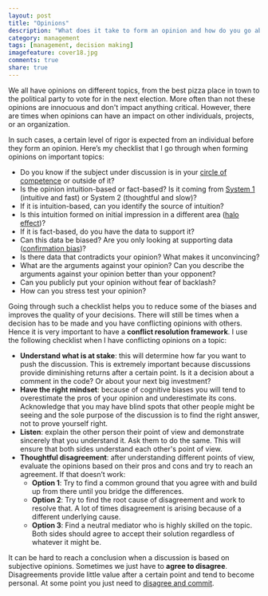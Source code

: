 ```yaml
---
layout: post
title: "Opinions"
description: "What does it take to form an opinion and how do you go about handling the conflicts arising because of opinions"
category: management
tags: [management, decision making]
imagefeature: cover18.jpg
comments: true
share: true
---
```


We all have opinions on different topics, from the best pizza place in town to the political party to vote for in the next election. More often than not these opinions are innocuous and don't impact anything critical. However, there are times when opinions can have an impact on other individuals, projects, or an organization.

In such cases, a certain level of rigor is expected from an individual before they form an opinion. Here’s my checklist that I go through when forming opinions on important topics:

* Do you know if the subject under discussion is in your [circle of competence](https://fs.blog/2013/12/circle-of-competence/) or outside of it?
* Is the opinion intuition-based or fact-based? Is it coming from [System 1](https://fs.blog/2014/07/daniel-kahneman-the-two-systems/) (intuitive and fast) or System 2 (thoughtful and slow)?
* If it is intuition-based, can you identify the source of intuition?
* Is this intuition formed on initial impression in a different area ([halo effect](https://en.wikipedia.org/wiki/Halo_effect))?
* If it is fact-based, do you have the data to support it?
* Can this data be biased? Are you only looking at supporting data ([confirmation bias](https://en.wikipedia.org/wiki/Confirmation_bias))?
* Is there data that contradicts your opinion? What makes it unconvincing?
* What are the arguments against your opinion? Can you describe the arguments against your opinion better than your opponent?
* Can you publicly put your opinion without fear of backlash?
* How can you stress test your opinion?

Going through such a checklist helps you to reduce some of the biases and improves the quality of your decisions. There will still be times when a decision has to be made and you have conflicting opinions with others. Hence it is very important to have a __conflict resolution framework__. I use the following checklist when I have conflicting opinions on a topic:

* __Understand what is at stake__: this will determine how far you want to push the discussion. This is extremely important because discussions provide diminishing returns after a certain point. Is it a decision about a comment in the code? Or about your next big investment?
* __Have the right mindset__: because of cognitive biases you will tend to overestimate the pros of your opinion and underestimate its cons. Acknowledge that you may have blind spots that other people might be seeing and the sole purpose of the discussion is to find the right answer, not to prove yourself right.
* __Listen__: explain the other person their point of view and demonstrate sincerely that you understand it. Ask them to do the same. This will ensure that both sides understand each other's point of view.
* __Thoughtful disagreement__: after understanding different points of view, evaluate the opinions based on their pros and cons and try to reach an agreement. If that doesn’t work:
    * __Option 1__: Try to find a common ground that you agree with and build up from there until you bridge the differences.
    * __Option 2__: Try to find the root cause of disagreement and work to resolve that. A lot of times disagreement is arising because of a different underlying cause.
    * __Option 3__: Find a neutral mediator who is highly skilled on the topic. Both sides should agree to accept their solution regardless of whatever it might be.

It can be hard to reach a conclusion when a discussion is based on subjective opinions. Sometimes we just have to __agree to disagree__. Disagreements provide little value after a certain point and tend to become personal. At some point you just need to [disagree and commit](https://en.wikipedia.org/wiki/Disagree_and_commit).
